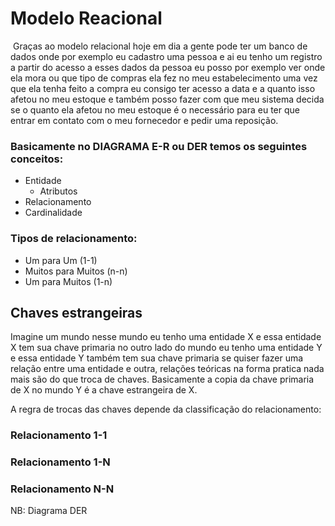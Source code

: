 # Modelo Reacional

 Graças ao modelo relacional hoje em dia a gente pode ter um banco de dados onde por exemplo eu cadastro uma pessoa e ai eu tenho um registro a partir do acesso a esses dados da pessoa eu posso por exemplo ver onde ela mora ou que tipo de compras ela fez no meu estabelecimento uma vez que ela tenha feito a compra eu consigo ter acesso a data e a quanto isso afetou no meu estoque e também posso fazer com que meu sistema decida se o quanto ela afetou no meu estoque é o necessário para eu ter que entrar em contato com o meu fornecedor e pedir uma reposição. 

### Basicamente no DIAGRAMA E-R ou DER temos os seguintes conceitos:

- Entidade
    - Atributos
- Relacionamento
- Cardinalidade

### Tipos de relacionamento:

- Um para Um (1-1)
- Muitos para Muitos (n-n)
- Um para Muitos (1-n)

## Chaves estrangeiras

Imagine um mundo nesse mundo eu tenho uma entidade X e essa entidade X tem sua chave primaria no outro lado do mundo eu tenho uma entidade Y e essa entidade Y também tem sua chave primaria se quiser fazer uma relação entre uma entidade e outra, relações teóricas na forma pratica nada mais são do que troca de chaves. Basicamente a copia da chave primaria de X no mundo Y é a chave estrangeira de X.

A regra de trocas das chaves depende da classificação do relacionamento:

### Relacionamento 1-1

### Relacionamento 1-N

### Relacionamento N-N

NB: Diagrama DER